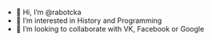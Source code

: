 - 👋 Hi, I’m @rabotcka
- 👀 I’m interested in History and Programming
- 💞️ I’m looking to collaborate with VK, Facebook or Google 
